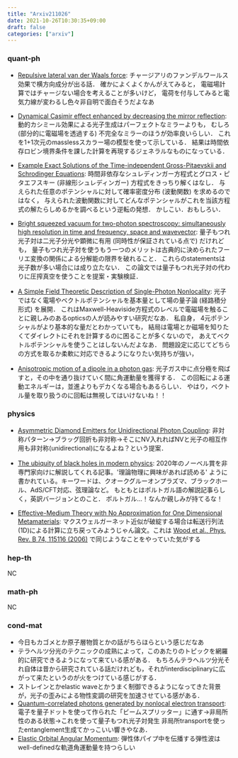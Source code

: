 ```yaml
---
title: "Arxiv211026"
date: 2021-10-26T10:30:35+09:00
draft: false
categories: ["arxiv"]
---
```


### quant-ph
- [Repulsive lateral van der Waals force](https://arxiv.org/abs/2110.12027):
  チャージアリのファンデルワールス効果で横方向成分が出る話．
  確かによくよくかんがえてみると，
  電磁場計算ではチャージない場合を考えることが多いけど，
  電荷を付与してみると電気力線が変わるし色々非自明で面白そうだよなあ
- [Dynamical Casimir effect enhanced by decreasing the mirror reflection](https://arxiv.org/abs/2110.12048):
  動的カシミール効果による光子生成はパーフェクトなミラーよりも，
  むしろ (部分的に電磁場を透過する) 不完全なミラーのほうが効率良いらしい．
  これを1+1次元のmasslessスカラー場の模型を使って示している．
  結果は時間依存ロビン境界条件を課した計算を再現するジェネラルなものになっている．

- [Example Exact Solutions of the Time-independent Gross-Pitaevskii and Schrodinger Equations](https://arxiv.org/abs/2110.12082):
  時間非依存なシュレディンガー方程式とグロス・ピタエフスキー (非線形シュレディンガー) 方程式をきっちり解くはなし．
  与えられた任意のポテンシャルに対して確率密度分布 (波動関数) を求めるのではなく，
  与えられた波動関数に対してどんなポテンシャルがこれを当該方程式の解たらしめるかを調べるという逆転の発想．
  かしこい．おもしろい．

- [Bright squeezed vacuum for two-photon spectroscopy: simultaneously high resolution in time and frequency, space and wavevector](https://arxiv.org/abs/2110.12832):
  量子もつれ光子対は二光子分光や顕微に有用 (同時性が保証されている点で) だけれども，
  量子もつれ光子対を使うもう一つのメリットは古典的に決められたフーリエ変換の関係による分解能の限界を破れること．
  これらのstatementsは光子数が多い場合には成り立たない．
  この論文では量子もつれ光子対の代わりに圧搾真空を使うことを提案・実験検証．

- [A Simple Field Theoretic Description of Single-Photon Nonlocality](https://arxiv.org/abs/2110.12930):
  光子ではなく電場やベクトルポテンシャルを基本量として場の量子論 (経路積分形式) を展開．
  これはMaxwell-Heaviside方程式のレベルで電磁場を触ることに親しみのあるopticsの人が読みやすい研究だなあ．
  私自身，
  4元ポテンシャルがより基本的な量だとわかっていても，
  結局は電場とか磁場を知りたくてダイレクトにそれを計算するのに困ることが多くないので，
  あえてベクトルポテンシャルを使うことはしないんだよなあ．
  問題設定に応じてどちらの方式を取るか柔軟に対応できるようになりたい気持ちが強い，

- [Anisotropic motion of a dipole in a photon gas](https://arxiv.org/abs/2110.12955):
  光子ガス中に点分極を飛ばすと，その中を通り抜けていく間に角運動量を獲得する．
  この回転による運動エネルギーは，並進よりもデカくなる場合もあるらしい．
  やはり，ベクトル量を取り扱うのに回転は無視してはいけないね！！


### physics

- [Asymmetric Diamond Emitters for Unidirectional Photon Coupling](https://arxiv.org/abs/2110.12258):
非対称パターン→ブラッグ回折も非対称→そこにNV入れればNVと光子の相互作用も非対称(unidirectional)になるよね？という提案．

- [The ubiquity of black holes in modern physics](https://arxiv.org/abs/2110.12258):
  2020年のノーベル賞を非専門家向けに解説してくれる記事。'理論物理に興味があれば読める' ように書かれている。キーワードは、クオークグルーオンプラズマ、ブラックホール、AdS/CFT対応、弦理論など。
  もともとはポルトガル語の解説記事らしく，英訳バージョンとのこと．
  ポルトガル...！なんか親しみが持てるな！

- [Effective-Medium Theory with No Approximation for One Dimensional Metamaterials](https://arxiv.org/abs/2110.12608):
  マクスウェルガーネット近似が破綻する場合は転送行列法(1D)による計算に立ち戻ってみようじゃん論文。これは
  [Wood et al., Phys. Rev. B 74, 115116 (2006)](https://journals.aps.org/prb/abstract/10.1103/PhysRevB.74.115116)
  で同じようなことをやっていた気がする


### hep-th
NC

### math-ph
NC

### cond-mat
- 今日もカゴメとか原子層物質とかの話がちらほらという感じだなあ
- テラヘルツ分光のテクニックの成熟によって，このあたりのトピックを網羅的に研究できるようになって来ている感がある．
  もちろんテラヘルツ分光それ自体は昔から研究されている話だけれども，それがinterdisciplinaryに広がって来たというのが火をつけている感じがする．
- ストレインとかelastic waveとかうまく制御できるようになってきた背景が，光子の歪みによる物性変調の研究を加速させている感がある．
- [Quantum-correlated photons generated by nonlocal electron transport](https://arxiv.org/abs/2110.12814):
電子を量子ドットを使って作られた「ビームスプリッター」に通す→非局所性のある状態→これを使って量子もつれ光子対発生
非局所transportを使ったentanglement生成てかっこいい響きやなあ．
- [Elastic Orbital Angular Momentum](https://arxiv.org/abs/2110.12863):
  弾性体パイプ中を伝播する弾性波はwell-definedな軌道角運動量を持つらしい




